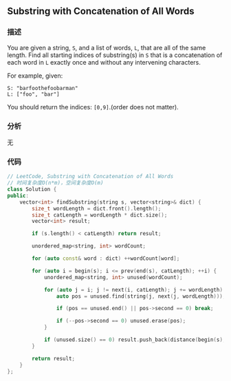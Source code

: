 ## Substring with Concatenation of All Words


### 描述

You are given a string, `S`, and a list of words, `L`, that are all of the same length. Find all starting indices of substring(s) in `S` that is a concatenation of each word in `L` exactly once and without any intervening characters.

For example, given: 

```
S: "barfoothefoobarman"
L: ["foo", "bar"]
```

You should return the indices: `[0,9]`.(order does not matter).


### 分析

无


### 代码

```cpp
// LeetCode, Substring with Concatenation of All Words
// 时间复杂度O(n*m)，空间复杂度O(m)
class Solution {
public:
    vector<int> findSubstring(string s, vector<string>& dict) {
        size_t wordLength = dict.front().length();
        size_t catLength = wordLength * dict.size();
        vector<int> result;

        if (s.length() < catLength) return result;

        unordered_map<string, int> wordCount;

        for (auto const& word : dict) ++wordCount[word];

        for (auto i = begin(s); i <= prev(end(s), catLength); ++i) {
            unordered_map<string, int> unused(wordCount);

            for (auto j = i; j != next(i, catLength); j += wordLength) {
                auto pos = unused.find(string(j, next(j, wordLength)));

                if (pos == unused.end() || pos->second == 0) break;

                if (--pos->second == 0) unused.erase(pos);
            }

            if (unused.size() == 0) result.push_back(distance(begin(s), i));
        }

        return result;
    }
};
```
